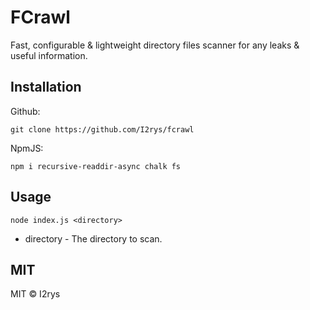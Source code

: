 # FCrawl
Fast, configurable & lightweight directory files scanner for any leaks & useful information.

## Installation
Github:
```
git clone https://github.com/I2rys/fcrawl
```

NpmJS:
```
npm i recursive-readdir-async chalk fs
```

## Usage
```
node index.js <directory>
```

- directory - The directory to scan.

## MIT
MIT © I2rys